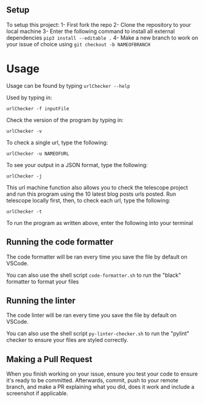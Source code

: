 ## Setup

To setup this project:
    1- First fork the repo
    2- Clone the repository to your local machine
    3- Enter the following command to install all external dependencies
        `pip3 install --editable .`
    4- Make a new branch to work on your issue of choice using `git checkout -b NAMEOFBRANCH`

# Usage

Usage can be found by typing ```urlChecker --help```

Used by typing in:

```urlChecker -f inputFile```

Check the version of the program by typing in:

```urlChecker -v```

To check a single url, type the following:

```urlChecker -u NAMEOFURL```

To see your output in a JSON format, type the following:

```urlChecker -j ```

This url machine function also allows you to check the telescope project and run this program using the 10
latest blog posts urls posted. Run telescope locally first, then, to check each url, type the following:

```urlChecker -t```

To run the program as written above, enter the following into your terminal


## Running the code formatter

The code formatter will be ran every time you save the file by default on VSCode.

You can also use the shell script `code-formatter.sh` to run the "black" formatter to format your files


## Running the linter

The code linter will be ran every time you save the file by default on VSCode.

You can also use the shell script `py-linter-checker.sh` to run the "pylint" checker to ensure your files are styled correctly.

## Making a Pull Request

When you finish working on your issue, ensure you test your code to ensure it's ready to be committed.
Afterwards, commit, push to your remote branch, and make a PR explaining what you did, does it work and include a screenshot if applicable.